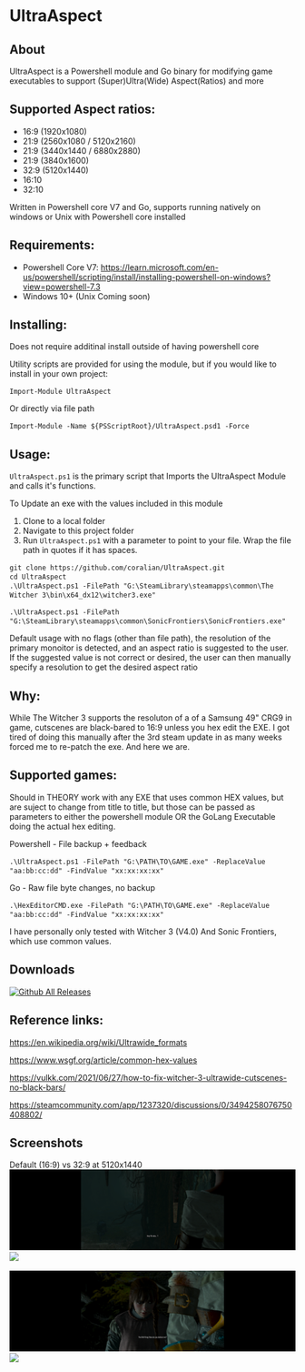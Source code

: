 # UltraAspect

About
-----
UltraAspect is a Powershell module and Go binary for modifying game executables to support (Super)Ultra(Wide) Aspect(Ratios) and more

## Supported Aspect ratios:
- 16:9 (1920x1080)
- 21:9 (2560x1080 / 5120x2160)
- 21:9 (3440x1440 / 6880x2880)
- 21:9 (3840x1600)
- 32:9 (5120x1440)
- 16:10
- 32:10

Written in Powershell core V7 and Go, supports running natively on windows or Unix with Powershell core installed

## Requirements:

- Powershell Core V7: https://learn.microsoft.com/en-us/powershell/scripting/install/installing-powershell-on-windows?view=powershell-7.3
- Windows 10+ (Unix Coming soon)

## Installing:

Does not require additinal install outside of having powershell core 

Utility scripts are provided for using the module, but if you would like to install in your own project:

```
Import-Module UltraAspect
```

Or directly via file path

```
Import-Module -Name ${PSScriptRoot}/UltraAspect.psd1 -Force
```

## Usage:

`UltraAspect.ps1` is the primary script that Imports the UltraAspect Module and calls it's functions.

To Update an exe with the values included in this module

1. Clone to a local folder
2. Navigate to this project folder
3. Run `UltraAspect.ps1` with a parameter to point to your file. Wrap the file path in quotes if it has spaces.

```
git clone https://github.com/coralian/UltraAspect.git
cd UltraAspect
.\UltraAspect.ps1 -FilePath "G:\SteamLibrary\steamapps\common\The Witcher 3\bin\x64_dx12\witcher3.exe" 
```

```
.\UltraAspect.ps1 -FilePath "G:\SteamLibrary\steamapps\common\SonicFrontiers\SonicFrontiers.exe"
```

Default usage with no flags (other than file path), the resolution of the primary monoitor is detected, and an aspect ratio is suggested to the user. If the suggested value is not correct or desired, the user can then manually specify a resolution to get the desired aspect ratio


## Why:

While The Witcher 3 supports the resoluton of a of a Samsung 49" CRG9 in game, cutscenes are black-bared to 16:9 unless you hex edit the EXE. I got tired of doing this manually after the 3rd steam update in as many weeks forced me to re-patch the exe. And here we are. 

## Supported games:

Should in THEORY work with any EXE that uses common HEX values, but are suject to change from title to title, but those can be passed as parameters to either the powershell module OR the GoLang Executable doing the actual hex editing. 

Powershell - File backup + feedback
```
.\UltraAspect.ps1 -FilePath "G:\PATH\TO\GAME.exe" -ReplaceValue "aa:bb:cc:dd" -FindValue "xx:xx:xx:xx"
```

Go - Raw file byte changes, no backup
```
.\HexEditorCMD.exe -FilePath "G:\PATH\TO\GAME.exe" -ReplaceValue "aa:bb:cc:dd" -FindValue "xx:xx:xx:xx"
```

I have personally only tested with Witcher 3 (V4.0) And Sonic Frontiers, which use common values.

Downloads
---------
[![Github All Releases](https://img.shields.io/github/downloads/coralian/UltraAspect/total.svg)]()
   
## Reference links:

https://en.wikipedia.org/wiki/Ultrawide_formats

https://www.wsgf.org/article/common-hex-values

https://vulkk.com/2021/06/27/how-to-fix-witcher-3-ultrawide-cutscenes-no-black-bars/

https://steamcommunity.com/app/1237320/discussions/0/3494258076750408802/

## Screenshots
Default (16:9) vs 32:9 at 5120x1440 
<img src="ScreenShots/5120x1440_16-9.png">
<img src="ScreenShots/5120x1440_32-9_1.png">

<img src="ScreenShots/5120x1440_16-9_2.png">
<img src="ScreenShots/5120x1440_32-9_2.png">
